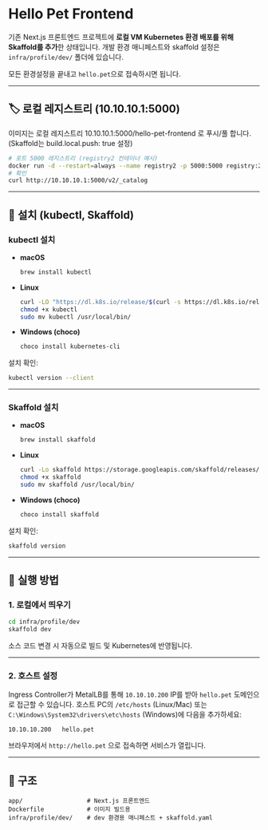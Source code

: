 # Hello Pet Frontend

기존 Next.js 프론트엔드 프로젝트에 **로컬 VM Kubernetes 환경 배포를 위해 Skaffold를 추가**한 상태입니다.
개발 환경 매니페스트와 skaffold 설정은 `infra/profile/dev/` 폴더에 있습니다.

모든 환경설정을 끝내고 `hello.pet`으로 접속하시면 됩니다.

---
## 🏷️ 로컬 레지스트리 (10.10.10.1:5000)

이미지는 로컬 레지스트리 10.10.10.1:5000/hello-pet-frontend 로 푸시/풀 합니다.
(Skaffold는 build.local.push: true 설정)

```bash
# 포트 5000 레지스트리 (registry2 컨테이너 예시)
docker run -d --restart=always --name registry2 -p 5000:5000 registry:2
# 확인
curl http://10.10.10.1:5000/v2/_catalog
```
---

## 🔧 설치 (kubectl, Skaffold)

### kubectl 설치

* **macOS**

  ```bash
  brew install kubectl
  ```
* **Linux**

  ```bash
  curl -LO "https://dl.k8s.io/release/$(curl -s https://dl.k8s.io/release/stable.txt)/bin/linux/amd64/kubectl"
  chmod +x kubectl
  sudo mv kubectl /usr/local/bin/
  ```
* **Windows (choco)**

  ```powershell
  choco install kubernetes-cli
  ```

설치 확인:

```bash
kubectl version --client
```

---

### Skaffold 설치

* **macOS**

  ```bash
  brew install skaffold
  ```
* **Linux**

  ```bash
  curl -Lo skaffold https://storage.googleapis.com/skaffold/releases/latest/skaffold-linux-amd64
  chmod +x skaffold
  sudo mv skaffold /usr/local/bin/
  ```
* **Windows (choco)**

  ```powershell
  choco install skaffold
  ```

설치 확인:

```bash
skaffold version
```

---

## 🚀 실행 방법

### 1. 로컬에서 띄우기

```bash
cd infra/profile/dev
skaffold dev
```

소스 코드 변경 시 자동으로 빌드 및 Kubernetes에 반영됩니다.

---

### 2. 호스트 설정

Ingress Controller가 MetalLB를 통해 `10.10.10.200` IP를 받아 `hello.pet` 도메인으로 접근할 수 있습니다.
호스트 PC의 `/etc/hosts` (Linux/Mac) 또는 `C:\Windows\System32\drivers\etc\hosts` (Windows)에 다음을 추가하세요:

```
10.10.10.200   hello.pet
```

브라우저에서 `http://hello.pet` 으로 접속하면 서비스가 열립니다.

---

## 📂 구조

```
app/                  # Next.js 프론트엔드
Dockerfile            # 이미지 빌드용
infra/profile/dev/    # dev 환경용 매니페스트 + skaffold.yaml
```
